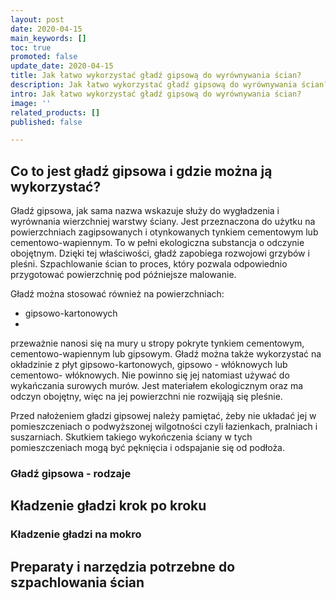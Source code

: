 ```yaml
---
layout: post
date: 2020-04-15
main_keywords: []
toc: true
promoted: false
update_date: 2020-04-15
title: Jak łatwo wykorzystać gładź gipsową do wyrównywania ścian?
description: Jak łatwo wykorzystać gładź gipsową do wyrównywania ścian?
intro: Jak łatwo wykorzystać gładź gipsową do wyrównywania ścian?
image: ''
related_products: []
published: false

---
```

## Co to jest gładź gipsowa i gdzie można ją wykorzystać?

Gładź gipsowa, jak sama nazwa wskazuje służy do wygładzenia i wyrównania wierzchniej warstwy ściany. Jest przeznaczona do użytku na powierzchniach zagipsowanych i otynkowanych tynkiem cementowym lub cementowo-wapiennym.  To w pełni ekologiczna substancja o odczynie obojętnym. Dzięki tej właściwości, gładź zapobiega rozwojowi grzybów i pleśni. Szpachlowanie ścian to proces, który pozwala odpowiednio przygotować powierzchnię pod późniejsze malowanie. 

Gładź można stosować również na powierzchniach:

* gipsowo-kartonowych
* 

przeważnie nanosi się na mury u stropy pokryte tynkiem cementowym, cementowo-wapiennym lub gipsowym. Gładź można także wykorzystać na okładzinie z płyt gipsowo-kartonowych, gipsowo - włóknowych lub cementowo- włóknowych. Nie powinno się jej natomiast używać do wykańczania surowych murów. Jest materiałem ekologicznym oraz ma odczyn obojętny, więc na jej powierzchni nie rozwijąją się pleśnie.

Przed nałożeniem gładzi gipsowej należy pamiętać, żeby nie układać jej w pomieszczeniach o podwyższonej wilgotności czyli łazienkach, pralniach i suszarniach. Skutkiem takiego wykończenia ściany w tych pomieszczeniach mogą być pęknięcia i odspajanie się od podłoża.

### Gładź gipsowa - rodzaje

## Kładzenie gładzi krok po kroku

### Kładzenie gładzi na mokro

## Preparaty i narzędzia potrzebne do szpachlowania ścian